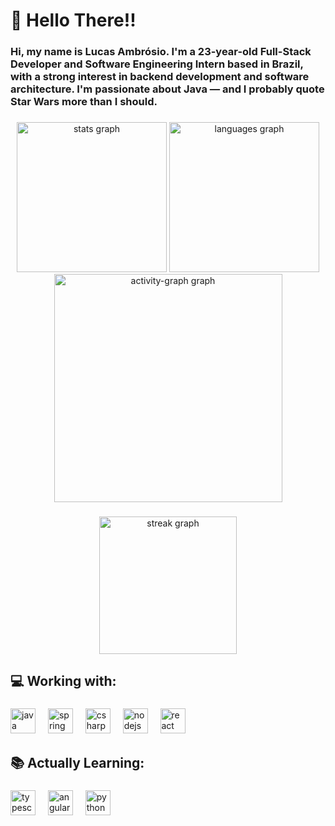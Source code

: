 <h1 align="left">👋 Hello There!!</h1>

###

<h3 align="left">Hi, my name is Lucas Ambrósio. I'm a 23-year-old Full-Stack Developer and Software Engineering Intern based in Brazil, with a strong interest in backend development and software architecture. I'm passionate about Java — and I probably quote Star Wars more than I should.</h3>

###

<div align="center">
  <img src="https://github-readme-stats.vercel.app/api?username=lucasAMBR&hide_title=false&hide_rank=false&show_icons=true&include_all_commits=true&count_private=true&disable_animations=false&theme=synthwave&locale=en&hide_border=true&order=1" height="240" alt="stats graph"  />
  <img src="https://github-readme-stats.vercel.app/api/top-langs?username=lucasAMBR&locale=en&hide_title=false&layout=compact&card_width=320&langs_count=5&theme=synthwave&hide_border=true&order=2" height="240" alt="languages graph"  />
  <img src="https://github-readme-activity-graph.vercel.app/graph?username=lucasAMBR&radius=8&theme=synthwave-84&area=true&order=5&hide_border=true" height="365" alt="activity-graph graph"  />
</div>

###

<div align="center">
  <img src="https://streak-stats.demolab.com?user=lucasAMBR&locale=en&mode=daily&theme=synthwave&hide_border=false&border_radius=5&order=3" height="220" alt="streak graph"  />
</div>

###

<h2 align="left">💻 Working with:</h2>

###

<div align="left">
  <img src="https://skillicons.dev/icons?i=java" height="40" alt="java logo"  />
  <img width="12" />
  <img src="https://skillicons.dev/icons?i=spring" height="40" alt="spring logo"  />
  <img width="12" />
  <img src="https://skillicons.dev/icons?i=cs" height="40" alt="csharp logo"  />
  <img width="12" />
  <img src="https://skillicons.dev/icons?i=nodejs" height="40" alt="nodejs logo"  />
  <img width="12" />
  <img src="https://cdn.jsdelivr.net/gh/devicons/devicon/icons/react/react-original.svg" height="40" alt="react logo"  />
</div>

###

<h2 align="left">📚 Actually Learning:</h2>

###

<div align="left">
  <img src="https://skillicons.dev/icons?i=ts" height="40" alt="typescript logo"  />
  <img width="12" />
  <img src="https://skillicons.dev/icons?i=angular" height="40" alt="angularjs logo"  />
  <img width="12" />
  <img src="https://skillicons.dev/icons?i=py" height="40" alt="python logo"  />
</div>

###
